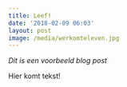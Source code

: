 ```yaml
---
title: Leef!
date: '2018-02-09 06:03'
layout: post
image: /media/werkomteleven.jpg
---
```

_Dit is een voorbeeld blog post_

Hier komt tekst!

